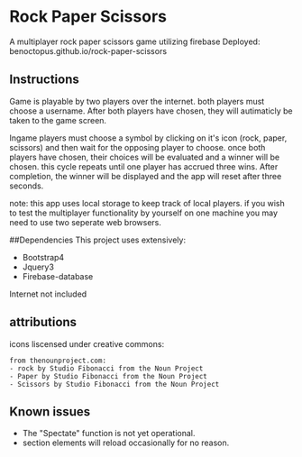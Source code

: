 # Rock Paper Scissors

A multiplayer rock paper scissors game utilizing firebase
Deployed: benoctopus.github.io/rock-paper-scissors

## Instructions

Game is playable by two players over the internet. both players must choose a username. After both players have chosen, they will autimaticly be taken to the game screen.

Ingame players must choose a symbol by clicking on it's icon (rock, paper, scissors) and then wait for the opposing player to choose. once both players have chosen, their choices will be evaluated and a winner will be chosen. this cycle repeats until one player has accrued three wins. After completion, the winner will be displayed and the app will reset after three seconds.

note: this app uses local storage to keep track of local players. if you wish to test the multiplayer functionality by yourself on one machine you may need to use two seperate web browsers.

##Dependencies
This project uses extensively:

- Bootstrap4
- Jquery3
- Firebase-database

Internet not included

## attributions

icons liscensed under creative commons:

    from thenounproject.com:
    - rock by Studio Fibonacci from the Noun Project
    - Paper by Studio Fibonacci from the Noun Project
    - Scissors by Studio Fibonacci from the Noun Project
    
## Known issues

- The "Spectate" function is not yet operational.
- section elements will reload occasionally for no reason.